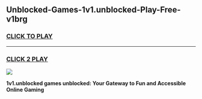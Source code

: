 
## Unblocked-Games-1v1.unblocked-Play-Free-v1brg
<h3>
<a href="https://premium76.site?title=1v1.unblocked&ref=21A">CLICK TO PLAY</a></h3>
<hr>

<h3>
<a href="https://premium76.site?title=1v1.unblocked&ref=21A">CLICK 2 PLAY</a>
  
</h3>

<a href="https://premium76.site?title=1v1.unblocked&ref=21A"><img src="https://clearcache.store/games.png"></a>


**1v1.unblocked games unblocked: Your Gateway to Fun and Accessible Online Gaming**

